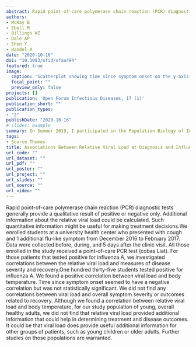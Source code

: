 ```yaml
---
abstract: Rapid point-of-care polymerase chain reaction (PCR) diagnostic tests generally provide a qualitative result of positive or negative only. Additional information about the relative viral load could be calculated. Such quantitative information might be useful for making treatment decisions.We enrolled students at a university health center who presented with cough and 1 additional flu-like symptom from December 2016 to February 2017. Data were collected before, during, and 5 days after the clinic visit. All those enrolled in the study received a point-of-care PCR test (cobas Liat). For those patients that tested positive for influenza A, we investigated correlations between the relative viral load and measures of disease severity and recovery.One hundred thirty-five students tested positive for influenza A. We found a positive correlation between viral load and body temperature. Time since symptom onset seemed to have a negative correlation but was not statistically significant. We did not find any correlations between viral load and overall symptom severity or outcomes related to recovery.Although we found a correlation between relative viral load and body temperature, for our study population of young, overall healthy adults, we did not find that relative viral load provided additional information that could help in determining treatment and disease outcomes. It could be that viral load does provide useful additional information for other groups of patients, such as young children or older adults. Further studies on those populations are warranted.
authors:
- McKay B
- Ebell M
- Billings WZ
- Dale AP
- Shen Y
- Handel A
date: "2020-10-16"
doi: "10.1093/ofid/ofaa494"
featured: true
image:
  caption: 'Scatterplot showing time since symptom onset on the y-axis and log10 relative viral load on the x-axis. There is a slight negative trend, although the confidence interval about the regression line is quite wide.'
  focal_point: ""
  preview_only: false
projects: []
publication: 'Open Forum Infectious Diseases, 17 (1)'
publication_short: ""
publication_types:
- "2"
publishDate: "2020-10-16"
# slides: example
summary: In Summer 2019, I participated in the Population Biology of Infectious Disease REU (Research Experience for Undergraduates) site at the Odum School of Ecology, University of Georgia, Athens, GA. I worked with Andreas Handel and Brian McKay on a project which eventually became this paper! We found that influenza viral load did not appear to be associated with symptoms or recovery in a specific cohort.
tags:
- Source Themes
title: Associations Between Relative Viral Load at Diagnosis and Influenza A Symptoms and Recovery
url_code: ""
url_dataset: ""
url_pdf: ""
url_poster: ""
url_project: ""
url_slides: ""
url_source: ""
url_video: ""
---
```


Rapid point-of-care polymerase chain reaction (PCR) diagnostic tests generally provide a qualitative result of positive or negative only. Additional information about the relative viral load could be calculated. Such quantitative information might be useful for making treatment decisions.We enrolled students at a university health center who presented with cough and 1 additional flu-like symptom from December 2016 to February 2017. Data were collected before, during, and 5 days after the clinic visit. All those enrolled in the study received a point-of-care PCR test (cobas Liat). For those patients that tested positive for influenza A, we investigated correlations between the relative viral load and measures of disease severity and recovery.One hundred thirty-five students tested positive for influenza A. We found a positive correlation between viral load and body temperature. Time since symptom onset seemed to have a negative correlation but was not statistically significant. We did not find any correlations between viral load and overall symptom severity or outcomes related to recovery. Although we found a correlation between relative viral load and body temperature, for our study population of young, overall healthy adults, we did not find that relative viral load provided additional information that could help in determining treatment and disease outcomes. It could be that viral load does provide useful additional information for other groups of patients, such as young children or older adults. Further studies on those populations are warranted.